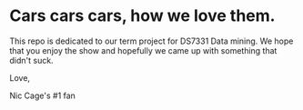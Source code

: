 # Cars cars cars, how we love them.

This repo is dedicated to our term project for  DS7331 Data mining.  We hope that you enjoy the show and hopefully we came up with something that didn't suck.  

Love, 

Nic Cage's #1 fan
